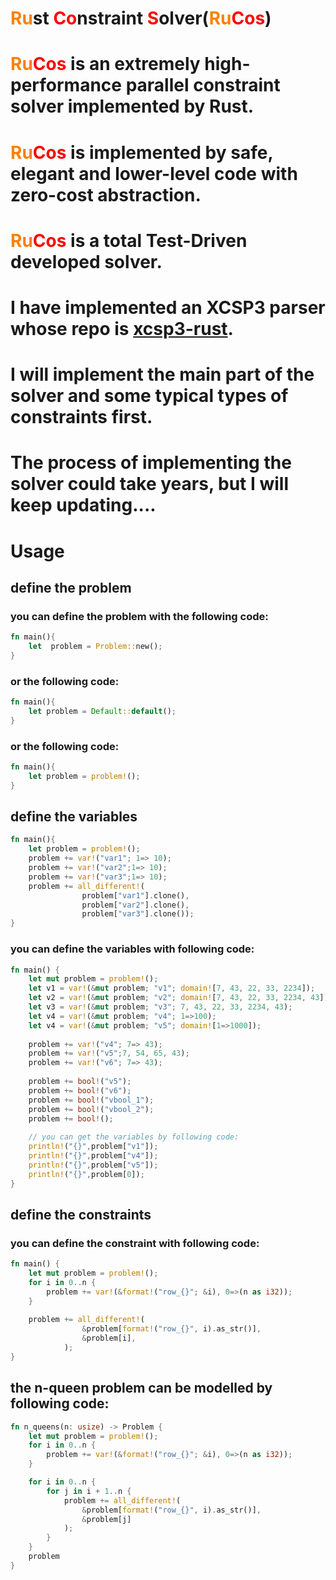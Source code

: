 
# <font color = "#FF8000">Ru</font>st <font color = "#FF0000">Co</font>nstraint <font color = "#FF0000">S</font>olver(<font color = "#FF8000">Ru</font><font color = "#FF0000">Cos</font>)


# <font color = "#FF8000">Ru</font><font color = "#FF0000">Cos</font> is an extremely high-performance parallel constraint solver implemented by Rust.

# <font color = "#FF8000">Ru</font><font color = "#FF0000">Cos</font>  is implemented by safe, elegant and lower-level code with zero-cost abstraction. 

# <font color = "#FF8000">Ru</font><font color = "#FF0000">Cos</font> is a total Test-Driven developed solver.

# I have implemented an XCSP3 parser whose repo is [xcsp3-rust](https://github.com/luhanzhen/xcsp3-rust).

# I will implement the main part of the solver and some typical types of constraints first.

# The process of implementing the solver could take years, but I will keep updating....


# Usage

## define the problem
### you can define the problem with the following code:
```rust
fn main(){
    let  problem = Problem::new();
}
```
### or the following code:
```rust
fn main(){
    let problem = Default::default();
}
```
### or the following code:
```rust
fn main(){
    let problem = problem!();
}
```

## define the variables
```rust
fn main(){
    let problem = problem!();
    problem += var!("var1"; 1=> 10);
    problem += var!("var2";1=> 10);
    problem += var!("var3";1=> 10);
    problem += all_different!(
                problem["var1"].clone(),
                problem["var2"].clone(),
                problem["var3"].clone());
}
```
### you can define the variables with following code:
```rust
fn main() {
    let mut problem = problem!();
    let v1 = var!(&mut problem; "v1"; domain![7, 43, 22, 33, 2234]);
    let v2 = var!(&mut problem; "v2"; domain![7, 43, 22, 33, 2234, 43]);
    let v3 = var!(&mut problem; "v3"; 7, 43, 22, 33, 2234, 43);
    let v4 = var!(&mut problem; "v4"; 1=>100);
    let v4 = var!(&mut problem; "v5"; domain![1=>1000]);
    
    problem += var!("v4"; 7=> 43);
    problem += var!("v5";7, 54, 65, 43);
    problem += var!("v6"; 7=> 43);
    
    problem += bool!("v5");
    problem += bool!("v6");
    problem += bool!("vbool_1");
    problem += bool!("vbool_2");
    problem += bool!();
    
    // you can get the variables by following code:
    println!("{}",problem["v1"]);
    println!("{}",problem["v4"]);
    println!("{}",problem["v5"]);
    println!("{}",problem[0]);
}
```
## define the constraints
### you can define the constraint with following code:
```rust
fn main() {
    let mut problem = problem!();
    for i in 0..n {
        problem += var!(&format!("row_{}"; &i), 0=>(n as i32));
    }
    
    problem += all_different!(
                &problem[format!("row_{}", i).as_str()],
                &problem[i],
            );
}

```

## the n-queen problem can be modelled by following code:
```rust
fn n_queens(n: usize) -> Problem {
    let mut problem = problem!();
    for i in 0..n {
        problem += var!(&format!("row_{}"; &i), 0=>(n as i32));
    }

    for i in 0..n {
        for j in i + 1..n {
            problem += all_different!(
                &problem[format!("row_{}", i).as_str()],
                &problem[j]
            );
        }
    }
    problem
}
```